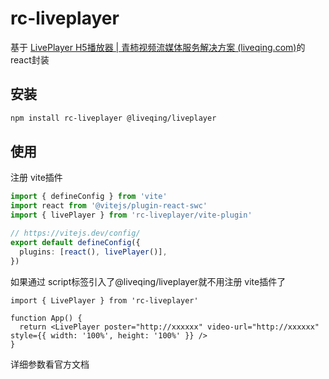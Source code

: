 # rc-liveplayer

基于 [LivePlayer H5播放器 | 青柿视频流媒体服务解决方案 (liveqing.com)](https://www.liveqing.com/docs/manuals/LivePlayer.html)的 react封装

## 安装

```bash
npm install rc-liveplayer @liveqing/liveplayer
```

## 使用

注册 vite插件

```ts
import { defineConfig } from 'vite'
import react from '@vitejs/plugin-react-swc'
import { livePlayer } from 'rc-liveplayer/vite-plugin'

// https://vitejs.dev/config/
export default defineConfig({
  plugins: [react(), livePlayer()],
})
```

如果通过 script标签引入了@liveqing/liveplayer就不用注册 vite插件了

```tsx
import { LivePlayer } from 'rc-liveplayer'

function App() {
  return <LivePlayer poster="http://xxxxxx" video-url="http://xxxxxx" style={{ width: '100%', height: '100%' }} />
}
```

详细参数看官方文档
